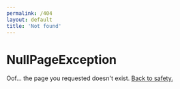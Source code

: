 ```yaml
---
permalink: /404
layout: default
title: 'Not found'
---
```


# NullPageException

Oof... the page you requested doesn't exist. [Back to safety.](/)
